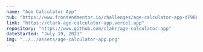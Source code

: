```yaml
---
name: "Age Calculator App"
hub: "https://www.frontendmentor.io/challenges/age-calculator-app-dF9DFFpj-Q"
link: "https://clark-age-calculator-app.vercel.app"
repository: "https://www.github.com/clakr/age-calculator-app"
dateStarted: "July 19, 2023"
img: "../../assets/age-calculator-app.png"
---
```

